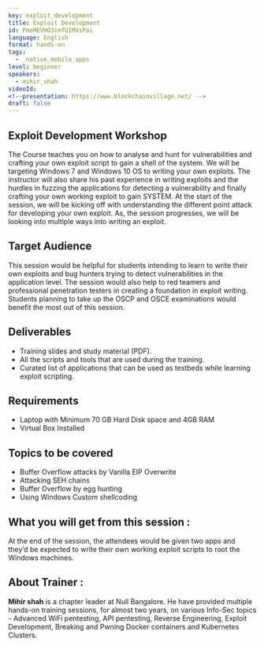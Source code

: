 ```yaml
---
key: exploit_development
title: Exploit Development
id: PmoMEVHO3imfUIMXsPai
language: English
format: hands-on
tags:
  - _native_mobile_apps
level: beginner
speakers:
  - mihir_shah
videoId: 
<!--presentation: https://www.blockchainvillage.net/ -->
draft: false
---
```

<h2>Exploit Development Workshop</h2>

The Course teaches you on how to analyse and hunt for vulnerabilities and crafting your
own exploit script to gain a shell of the system. We will be targeting Windows 7 and
Windows 10 OS to writing your own exploits. The instructor will also share his past
experience in writing exploits and the hurdles in fuzzing the applications for detecting a
vulnerability and finally crafting your own working exploit to gain SYSTEM.
At the start of the session, we will be kicking off with understanding the different point
attack for developing your own exploit. As, the session progresses, we will be looking into
multiple ways into writing an exploit.

<h2>Target Audience</h2>

This session would be helpful for students intending to learn to write their own exploits and
bug hunters trying to detect vulnerabilities in the application level. The session would also
help to red teamers and professional penetration testers in creating a foundation in exploit
writing. Students planning to take up the OSCP and OSCE examinations would benefit the
most out of this session.

<h2>Deliverables</h2>
<ul>
<li>Training slides and study material (PDF).</li>
<li>All the scripts and tools that are used during the training.</li>
<li>Curated list of applications that can be used as testbeds while learning exploit
scripting.</li>
</ul>

<h2>Requirements</h2>
<ul>
<li>Laptop with Minimum 70 GB Hard Disk space and 4GB RAM</li>
<li>Virtual Box Installed</li>
</ul>

<h2>Topics to be covered</h2>
<ul>
<li>Buffer Overflow attacks by Vanilla EIP Overwrite</li>
<li>Attacking SEH chains</li>
<li>Buffer Overflow by egg hunting</li>
<li>Using Windows Custom shellcoding</li>
</ul>

<h2>What you will get from this session :</h2>

At the end of the session, the attendees would be given two apps and they’d be
expected to write their own working exploit scripts to root the Windows machines.

<h2>About Trainer :</h2>

<b>Mihir shah</b> is a chapter leader at Null Bangalore. He have provided multiple hands-on training sessions, for almost two years, on various Info-Sec topics - Advanced WiFi pentesting, API pentesting, Reverse Engineering, Exploit Development, Breaking and Pwning Docker containers and Kubernetes Clusters.

<!--
<a align="center" class="btn primary" target="_blank" rel="noopener" href="https://docs.google.com/forms/u/0/d/1TEHmO9Jg_kxWCxfzct3qjneHSegAF2QjF-co4rG7dt8/viewform?edit_requested=true">Register</a>
-->
